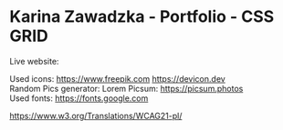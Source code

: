# Karina Zawadzka - Portfolio - CSS GRID

Live website:

Used icons: https://www.freepik.com https://devicon.dev <br>
Random Pics generator: Lorem Picsum: https://picsum.photos <br>
Used fonts: https://fonts.google.com <br>

https://www.w3.org/Translations/WCAG21-pl/

